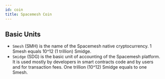 ```yaml
---
id: coin
title: Spacemesh Coin
---
```


## Basic Units
- `Smesh` (SMH) is the name of the Spacemesh native cryptocurrency. 1 Smesh equals 10^12 (1 trillion) Smidge.
- `Smidge` (SDG) is the basic unit of accounting of the Spacemesh platform. It is used mostly by developers in smart contracts code and by users and for transaction fees. One trillion (10^12) Smidge equals to one Smesh.
